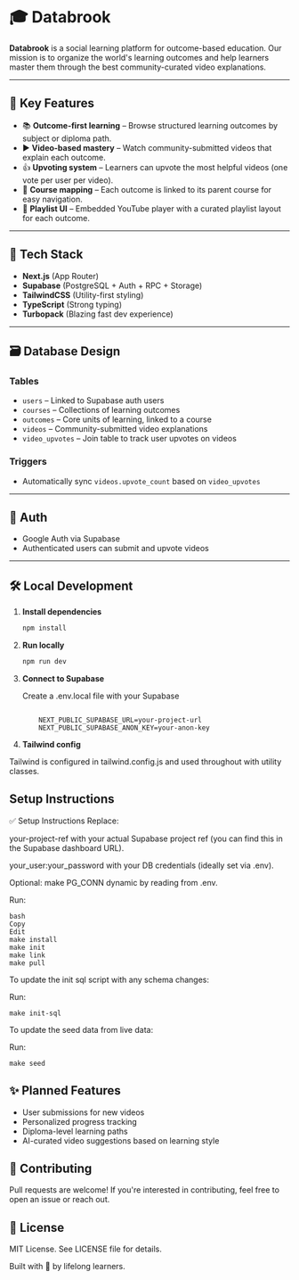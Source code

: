 # 🎓 Databrook

**Databrook** is a social learning platform for outcome-based education. Our mission is to organize the world's learning outcomes and help learners master them through the best community-curated video explanations.

---

## 🧠 Key Features

- 📚 **Outcome-first learning** – Browse structured learning outcomes by subject or diploma path.
- ▶️ **Video-based mastery** – Watch community-submitted videos that explain each outcome.
- 👍 **Upvoting system** – Learners can upvote the most helpful videos (one vote per user per video).
- 🧭 **Course mapping** – Each outcome is linked to its parent course for easy navigation.
- 🧵 **Playlist UI** – Embedded YouTube player with a curated playlist layout for each outcome.

---

## 🚀 Tech Stack

- **Next.js** (App Router)
- **Supabase** (PostgreSQL + Auth + RPC + Storage)
- **TailwindCSS** (Utility-first styling)
- **TypeScript** (Strong typing)
- **Turbopack** (Blazing fast dev experience)

---

## 🗃️ Database Design

### Tables

- `users` – Linked to Supabase auth users
- `courses` – Collections of learning outcomes
- `outcomes` – Core units of learning, linked to a course
- `videos` – Community-submitted video explanations
- `video_upvotes` – Join table to track user upvotes on videos

### Triggers

- Automatically sync `videos.upvote_count` based on `video_upvotes`

---

## 🔐 Auth

- Google Auth via Supabase
- Authenticated users can submit and upvote videos

---

## 🛠️ Local Development

1. **Install dependencies**

   ```bash
   npm install
	```
2.	**Run locally**

	```bash
	npm run dev
	```
3. **Connect to Supabase**

	Create a .env.local file with your Supabase
	```env
	
	    NEXT_PUBLIC_SUPABASE_URL=your-project-url
	    NEXT_PUBLIC_SUPABASE_ANON_KEY=your-anon-key
4. **Tailwind config**

Tailwind is configured in tailwind.config.js and used throughout with utility classes.

## Setup Instructions

✅ Setup Instructions
Replace:

your-project-ref with your actual Supabase project ref (you can find this in the Supabase dashboard URL).

your_user:your_password with your DB credentials (ideally set via .env).

Optional: make PG_CONN dynamic by reading from .env.

Run:
	
	bash
	Copy
	Edit
	make install
	make init
	make link
	make pull
	
To update the init sql script with any schema changes:

Run:

	make init-sql
	
To update the seed data from live data:

Run:

	make seed
	

## ✨ Planned Features
- User submissions for new videos
- Personalized progress tracking
- Diploma-level learning paths
- AI-curated video suggestions based on learning style

## 🤝 Contributing
Pull requests are welcome! If you're interested in contributing, feel free to open an issue or reach out.

## 📄 License
MIT License. See LICENSE file for details.

Built with 💚 by lifelong learners.

